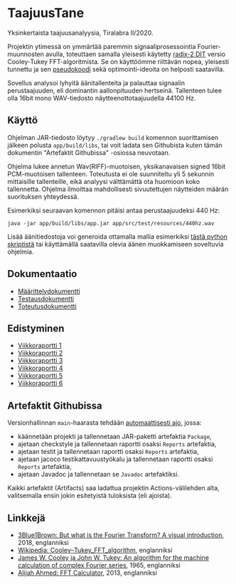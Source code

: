 # TaajuusTane
Yksinkertaista taajuusanalyysia, Tiralabra II/2020.

Projektin ytimessä on ymmärtää paremmin signaaliprosessointia Fourier-muunnosten avulla, toteuttaen samalla yleisesti käytetty [radix-2 DIT](https://en.wikipedia.org/wiki/Cooley–Tukey_FFT_algorithm#The_radix-2_DIT_case) versio Cooley-Tukey FFT-algoritmista. Se on käyttöömme riittävän nopea, yleisesti tunnettu ja sen [pseudokoodi](https://en.wikipedia.org/wiki/Cooley–Tukey_FFT_algorithm#Pseudocode) sekä optimointi-ideoita on helposti saatavilla.

Sovellus analysoi lyhyitä äänitallenteita ja palauttaa signaalin perustaajuuden, eli dominantin aallonpituuden hertseinä. Tallenteen tulee olla 16bit mono WAV-tiedosto näytteenottotaajuudella 44100 Hz.

## Käyttö
Ohjelman JAR-tiedosto löytyy `./gradlew build` komennon suorittamisen jälkeen polusta `app/build/libs`, tai voit ladata sen Githubista kuten tämän dokumentin "Artefaktit Githubissa" -osiossa neuvotaan.

Ohjelma lukee annetun Wav(RIFF)-muotoisen, yksikanavaisen signed 16bit PCM-muotoisen tallenteen. Toteutusta ei ole suunniteltu yli 5 sekunnin mittaisille tallenteille, eikä analyysi välttämättä ota huomioon koko tallennetta. Ohjelma ilmoittaa mahdollisesti sivuutettujen näytteiden määrän suorituksen yhteydessä.

Esimerkiksi seuraavan komennon pitäisi antaa perustaajuudeksi 440 Hz:

```
java -jar app/build/libs/app.jar app/src/test/resources/440hz.wav
```

Lisää äänitiedostoja voi generoida ottamalla mallia esimerkiksi [tästä python skriptistä](https://github.com/Segrel/TaajuusTane/blob/main/skriptit/genwav.py) tai käyttämällä saatavilla olevia äänen muokkamiseen soveltuvia ohjelmia.

## Dokumentaatio
- [Määrittelydokumentti](dokumentaatio/maarittelydokumentti.md)
- [Testausdokumentti](dokumentaatio/testausdokumentti.md)
- [Toteutusdokumentti](dokumentaatio/toteutusdokumentti.md)

## Edistyminen
- [Viikkoraportti 1](dokumentaatio/viikkoraportti-1.md)
- [Viikkoraportti 2](dokumentaatio/viikkoraportti-2.md)
- [Viikkoraportti 3](dokumentaatio/viikkoraportti-3.md)
- [Viikkoraportti 4](dokumentaatio/viikkoraportti-4.md)
- [Viikkoraportti 5](dokumentaatio/viikkoraportti-5.md)
- [Viikkoraportti 6](dokumentaatio/viikkoraportti-6.md)

## Artefaktit Githubissa
Versionhallinnan `main`-haarasta tehdään [automaattisesti ajo](https://github.com/Segrel/TaajuusTane/actions), jossa:
- käännetään projekti ja tallennetaan JAR-paketti artefaktia `Package`,
- ajetaan checkstyle ja tallennetaan raportti osaksi `Reports` artefaktia,
- ajetaan testit ja tallennetaan raportti osaksi `Reports` artefaktia,
- ajetaan jacoco testikattavuustyökalu ja tallennetaan raportti osaksi `Reports` artefaktia,
- ajetaan Javadoc ja tallennetaan se `Javadoc` artefaktiksi.

Kaikki artefaktit (Artifacts) saa ladattua projektin Actions-välilehden alta, valitsemalla ensin jokin esitetyistä tuloksista (eli ajoista).

## Linkkejä
- [3Blue1Brown: But what is the Fourier Transform? A visual introduction](https://www.youtube.com/watch?v=spUNpyF58BY), 2018, englanniksi
- [Wikipedia: Cooley–Tukey_FFT_algorithm](https://en.wikipedia.org/wiki/Cooley–Tukey_FFT_algorithm), englanniksi
- [James W. Cooley ja John W. Tukey: An algorithm for the machine calculation of complex Fourier series](https://doi.org/10.2307%2F2003354), 1965, englanniksi
- [Alijah Ahmed: FFT Calculator](https://scistatcalc.blogspot.com/2013/12/fft-calculator.html), 2013, englanniksi
